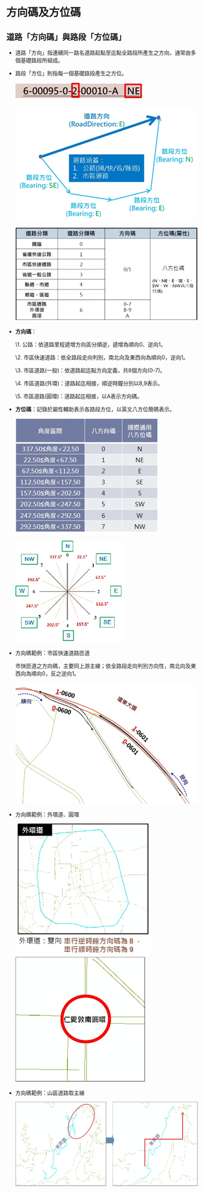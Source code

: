 # 方向碼及方位碼

## 道路「方向碼」與路段「方位碼」

* 道路「方向」指連續同一路名道路起點至迄點全路段所產生之方向，通常由多個基礎路段所組成。
* 路段「方位」則指每一個基礎路段產生之方位。

  ![](009-1.jpg)

  ![](009-2.jpg)

  ![](009-3.jpg)

* __方向碼__： 
  
  \1\. 公路：依道路里程遞增方向區分順逆，遞增為順向0、逆向1。 
  
  \2\. 市區快速道路：依全路段走向判別，南北向及東西向為順向0，逆向1。 
  
  \3\. 市區道路\(一般\)：依道路起迄點方向定義，共8個方向\(0-7\)。 
  
  \4\. 市區道路\(外環\)：道路起迄相接，順逆時鐘分別以8,9表示。 
  
  \5\. 市區道路\(圓環\)：道路起迄相接，以A表示方向碼。
  
* __方位碼__：記錄於屬性輔助表示各路段方位，以英文八方位簡碼表示。

  ![Alt text](../.gitbook/assets/039.jpg)

  ![Alt text](../.gitbook/assets/013%20%281%29.jpg)

* 方向碼範例：市區快速道路匝道

  市快匝道之方向碼，主要同上游主線；依全路段走向判別方向性，南北向及東西向為順向0，反之逆向1。

  ![Alt text](../.gitbook/assets/030%20%281%29.jpg)

* 方向碼範例：外環道、圓環

  ![Alt text](../.gitbook/assets/014%20%281%29.jpg) ![Alt text](../.gitbook/assets/015%20%281%29.jpg)

* 方向碼範例：山區道路取主線

  ![Alt text](../.gitbook/assets/016.jpg)
